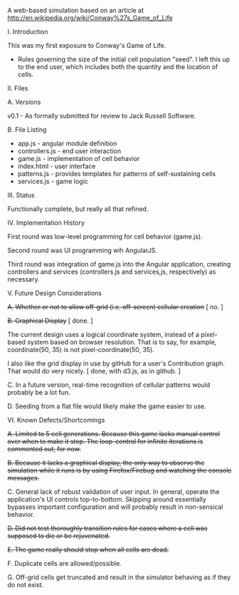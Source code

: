 A web-based simulation based on an article at
http://en.wikipedia.org/wiki/Conway%27s_Game_of_Life

I. Introduction

This was my first exposure to Conway's Game of Life.
- Rules governing the size of the initial cell population "seed". I left this up
to the end user, which includes both the quantity and the location of cells.

II. Files

A. Versions

v0.1 - As formally submitted for review to Jack Russell Software.

B. File Listing

* app.js - angular module definition
* controllers.js - end user interaction
* game.js - implementation of cell behavior
* index.html - user interface
* patterns.js - provides templates for patterns of self-sustaining cells
* services.js - game logic

III. Status

Functionally complete, but really all that refined.

IV. Implementation History

First round was low-level programming for cell behavior (game.js).

Second round was UI programming wih AngularJS.

Third round was integration of game.js into the Angular application, creating controllers
and services (controllers.js and services,js, respectively) as necessary.

V. Future Design Considerations

<del>A. Whether or not to allow off-grid (i.e. off-screen) cellular creation</del> [ no. ]

<del>B. Graphical Display</del> [ done. ]

The current design uses a logical coordinate system, instead of a pixel-based 
system based on browser resolution. That is to say, for example, coordinate(50, 35) 
is not pixel-coordinate(50, 35).

I also like the grid display in use by gitHub for a user's Contribution graph. That would 
do very nicely. [ done, with d3.js, as in github. ]

C. In a future version, real-time recognition of cellular patterns would probably be a lot fun.

D. Seeding from a flat file would likely make the game easier to use.

VI. Known Defects/Shortcomings

<del>A. Limited to 5 cell generations. Because this game lacks manual control over when to 
make it stop. The loop-control for infinite iterations is commented out, for now.</del>

<del>B. Because it lacks a graphical display, the only way to observe the simulation while it
runs is by using Firefox/Firebug and watching the console messages.</del>

C. General lack of robust validation of user input. In general, operate the application's
UI controls top-to-bottom. Skipping around essentially bypasses important configuration and
will probably result in non-sensical behavior.

<del>D. Did not test thoroughly transition rules for cases where a cell was supposed to die
or be rejuvenated.</del>

<del>E. The game really should stop when all cells are dead.</del>

F. Duplicate cells are allowed/possible.

G. Off-grid cells get truncated and result in the simulator behaving as if they do not exist.

